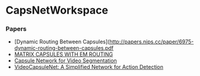 # CapsNetWorkspace

### Papers
- [Dynamic Routing Between Capsules](http://papers.nips.cc/paper/6975-dynamic-routing-between-capsules.pdf
- [MATRIX CAPSULES WITH EM ROUTING](https://openreview.net/pdf?id=HJWLfGWRb)
- [Capsule Network for Video Segmentation](http://ceur-ws.org/Vol-2236/paper-02-002.pdf)
- [VideoCapsuleNet: A Simplified Network for Action
Detection](https://arxiv.org/pdf/1805.08162.pdf)
